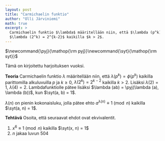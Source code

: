 ```yaml
---
layout: post
title: "Carmichaelin funktio"
author: "Olli Järviniemi"
math: true
excerpt: >
  Carmichaelin funktio $\lambda$ määritellään niin, että $\lambda (p^k) = \phi(p^k)$ kaikilla parittomilla alkuluvuilla $p$ ja $k \ge 0$,
  $\lambda (2^k) = 2^{k-2}$ kaikilla $k > 2$.
---
```


<div class="hidden">
$\newcommand{\pyj}{\mathop{\rm pyj}}\newcommand{\syt}{\mathop{\rm syt}}$
</div>

Tämä on kirjoitettu harjoituksen vuoksi.

**Teoria**
Carmichaelin funktio $\lambda$ määritellään niin, että $\lambda (p^k) = \phi(p^k)$ kaikilla parittomilla alkuluvuilla $p$ ja $k \ge 0$, $\lambda (2^k) = 2^{k-2}$ kaikilla $k > 2$. Lisäksi $\lambda (2) = 1$, $\lambda (4) = 2$. Lambdafunktiolle pätee lisäksi $\lambda (ab) = \pyj(\lambda (a), \lambda (b))$, kun $\syt(a, b) = 1$.

$\lambda (n)$ on pienin kokonaisluku, jolla pätee ehto $a^{\lambda(n)} \equiv 1 \pmod{n}$ kaikilla $\syt(a, n) = 1$.

**Tehtävä**
Osoita, että seuraavat ehdot ovat ekvivalentit.
1. $ x^6 \equiv 1 \pmod{n}$ kaikilla $\syt(x, n) = 1$
2. $n$ jakaa luvun $504$


